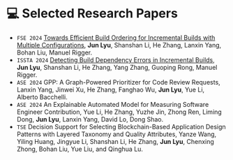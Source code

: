 
# 💻 Selected Research Papers

<!-- My full paper list is shown at [my personal homepage](https://rayeren.github.io). -->
- ``FSE 2024`` [Towards Efficient Build Ordering for Incremental Builds with Multiple Configurations](https://github.com/Meiye-lj/Meiye-lj.github.io/blob/5cf7e549c802597bd615516781902444cc82f272/papers/BuildOrder.pdf), **Jun Lyu**, Shanshan Li, He Zhang, Lanxin Yang, Bohan Liu, Manuel Rigger.
- ``ISSTA 2024`` [Detecting Build Dependency Errors in Incremental Builds](https://github.com/Meiye-lj/Meiye-lj.github.io/blob/6c6326815d56ba582aafbdd4a0332ffa66c8eea8/papers/Detecting_Build_Dependency_Errors_in_Incremental_Builds.pdf), **Jun Lyu**, Shanshan Li, He Zhang, Yang Zhang, Guoping Rong, Manuel Rigger.
- ``ASE 2024`` GPP: A Graph-Powered Prioritizer for Code Review Requests, Lanxin Yang, Jinwei Xu, He Zhang, Fanghao Wu, **Jun Lyu**, Yue Li, Alberto Bacchelli. 
- ``ASE 2024`` An Explainable Automated Model for Measuring Software Engineer Contribution, Yue Li, He Zhang, Yuzhe Jin, Zhong Ren, Liming Dong, **Jun Lyu**, Lanxin Yang, David Lo, Dong Shao.
- ``TSE`` Decision Support for Selecting Blockchain-Based Application Design Patterns with Layered Taxonomy and Quality Attributes, Yanze Wang, Yiling Huang, Jingyue Li, Shanshan Li, He Zhang, **Jun Lyu**, Chenxing Zhong, Bohan Liu, Yue Liu, and Qinghua Lu.
